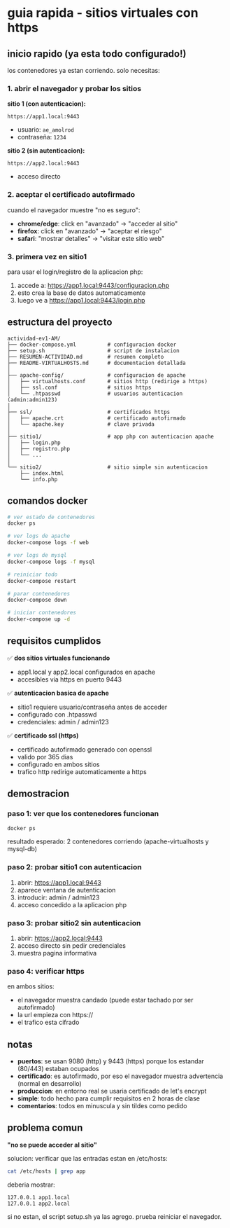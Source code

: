# guia rapida - sitios virtuales con https

## inicio rapido (ya esta todo configurado!)

los contenedores ya estan corriendo. solo necesitas:

### 1. abrir el navegador y probar los sitios

**sitio 1 (con autenticacion):**
```
https://app1.local:9443
```
- usuario: `ae_amolrod`
- contraseña: `1234`

**sitio 2 (sin autenticacion):**
```
https://app2.local:9443
```
- acceso directo

### 2. aceptar el certificado autofirmado

cuando el navegador muestre "no es seguro":
- **chrome/edge**: click en "avanzado" → "acceder al sitio"
- **firefox**: click en "avanzado" → "aceptar el riesgo"
- **safari**: "mostrar detalles" → "visitar este sitio web"

### 3. primera vez en sitio1
para usar el login/registro de la aplicacion php:
1. accede a: https://app1.local:9443/configuracion.php
2. esto crea la base de datos automaticamente
3. luego ve a https://app1.local:9443/login.php

## estructura del proyecto

```
actividad-ev1-AM/
├── docker-compose.yml          # configuracion docker
├── setup.sh                    # script de instalacion
├── RESUMEN-ACTIVIDAD.md        # resumen completo
├── README-VIRTUALHOSTS.md      # documentacion detallada
│
├── apache-config/              # configuracion de apache
│   ├── virtualhosts.conf       # sitios http (redirige a https)
│   ├── ssl.conf                # sitios https
│   └── .htpasswd               # usuarios autenticacion (admin:admin123)
│
├── ssl/                        # certificados https
│   ├── apache.crt              # certificado autofirmado
│   └── apache.key              # clave privada
│
├── sitio1/                     # app php con autenticacion apache
│   ├── login.php
│   ├── registro.php
│   └── ...
│
└── sitio2/                     # sitio simple sin autenticacion
    ├── index.html
    └── info.php
```

## comandos docker

```bash
# ver estado de contenedores
docker ps

# ver logs de apache
docker-compose logs -f web

# ver logs de mysql
docker-compose logs -f mysql

# reiniciar todo
docker-compose restart

# parar contenedores
docker-compose down

# iniciar contenedores
docker-compose up -d
```

## requisitos cumplidos

✅ **dos sitios virtuales funcionando**
- app1.local y app2.local configurados en apache
- accesibles via https en puerto 9443

✅ **autenticacion basica de apache**
- sitio1 requiere usuario/contraseña antes de acceder
- configurado con .htpasswd
- credenciales: admin / admin123

✅ **certificado ssl (https)**
- certificado autofirmado generado con openssl
- valido por 365 dias
- configurado en ambos sitios
- trafico http redirige automaticamente a https

## demostracion

### paso 1: ver que los contenedores funcionan
```bash
docker ps
```
resultado esperado: 2 contenedores corriendo (apache-virtualhosts y mysql-db)

### paso 2: probar sitio1 con autenticacion
1. abrir: https://app1.local:9443
2. aparece ventana de autenticacion
3. introducir: admin / admin123
4. acceso concedido a la aplicacion php

### paso 3: probar sitio2 sin autenticacion
1. abrir: https://app2.local:9443
2. acceso directo sin pedir credenciales
3. muestra pagina informativa

### paso 4: verificar https
en ambos sitios:
- el navegador muestra candado (puede estar tachado por ser autofirmado)
- la url empieza con https://
- el trafico esta cifrado

## notas

- **puertos**: se usan 9080 (http) y 9443 (https) porque los estandar (80/443) estaban ocupados
- **certificado**: es autofirmado, por eso el navegador muestra advertencia (normal en desarrollo)
- **produccion**: en entorno real se usaria certificado de let's encrypt
- **simple**: todo hecho para cumplir requisitos en 2 horas de clase
- **comentarios**: todos en minuscula y sin tildes como pedido

## problema comun

**"no se puede acceder al sitio"**

solucion: verificar que las entradas estan en /etc/hosts:
```bash
cat /etc/hosts | grep app
```

deberia mostrar:
```
127.0.0.1 app1.local
127.0.0.1 app2.local
```

si no estan, el script setup.sh ya las agrego. prueba reiniciar el navegador.
